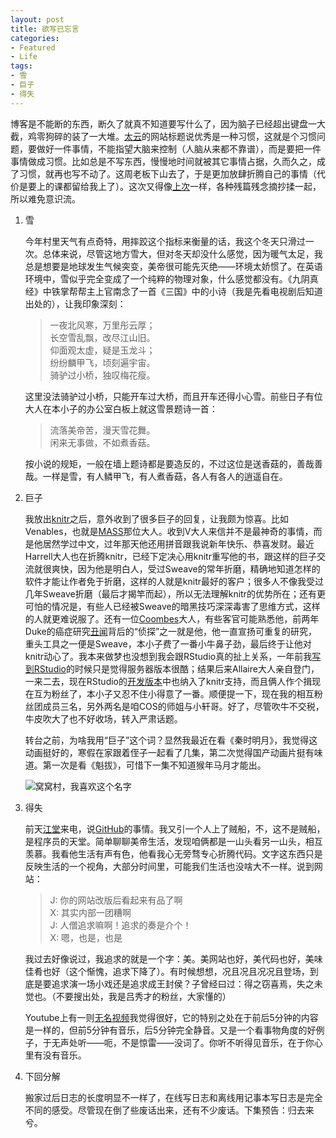 ```yaml
---
layout: post
title: 欲写已忘言
categories:
- Featured
- Life
tags:
- 雪
- 巨子
- 得失
---
```


博客是不能断的东西，断久了就真不知道要写什么了，因为脑子已经超出键盘一大截，鸡零狗碎的装了一大堆。[太云](http://taiyun.cos.name)的网站标题说优秀是一种习惯，这就是个习惯问题，要做好一件事情，不能指望大脑来控制（人脑从来都不靠谱），而是要把一件事情做成习惯。比如总是不写东西，慢慢地时间就被其它事情占据，久而久之，成了习惯，就再也写不动了。这周老板下山去了，于是更加放肆折腾自己的事情（代价是要上的课都留给我上了）。这次又得像[上次](/cn/2011/07/subtle-mind-to-great-waves/)一样，各种残篇残念摘抄揉一起，所以难免意识流。

1. 雪

    今年村里天气有点奇特，用摔跤这个指标来衡量的话，我这个冬天只滑过一次。总体来说，尽管这地方雪大，但对冬天却没什么感觉，因为暖气太足，我总是想要是地球发生气候突变，美帝很可能先灭绝——环境太娇惯了。在英语环境中，雪似乎完全变成了一个纯粹的物理对象，什么感觉都没有。《九阴真经》中铁掌帮帮主上官南念了一首《三国》中的小诗（我是先看电视剧后知道出处的），让我印象深刻：

    > 一夜北风寒，万里彤云厚；  
    > 长空雪乱飘，改尽江山旧。  
    > 仰面观太虚，疑是玉龙斗；  
    > 纷纷麟甲飞，顷刻遍宇宙。  
    > 骑驴过小桥，独叹梅花瘦。

    这里没法骑驴过小桥，只能开车过大桥，而且开车还得小心雪。前些日子有位大人在本小子的办公室白板上就这雪景题诗一首：

    > 流落美帝苦，漫天雪花舞。  
    > 闲来无事做，不如煮香菇。

    按小说的规矩，一般在墙上题诗都是要造反的，不过这位是送香菇的，善哉善哉。一样是雪，有人鳞甲飞，有人煮香菇，各人有各人的逍遥自在。

1. 巨子

    我放出[knitr](/knitr/)之后，意外收到了很多巨子的回复，让我颇为惊喜。比如Venables，也就是[MASS](http://www.stats.ox.ac.uk/pub/MASS4/)那位大人。收到V大人来信并不是最神奇的事情，而是他居然学过中文，过年那天他还用拼音跟我说新年快乐、恭喜发财。最近Harrell大人也在折腾knitr，已经下定决心用knitr重写他的书，跟这样的巨子交流就很爽快，因为他是明白人，受过Sweave的常年折磨，精确地知道怎样的软件才能让作者免于折磨，这样的人就是knitr最好的客户；很多人不像我受过几年Sweave折磨（最后才揭竿而起），所以无法理解knitr的优势所在；还有更可怕的情况是，有些人已经被Sweave的暗黑技巧深深毒害了思维方式，这样的人就更难说服了。还有一位[Coombes](http://www2.mdanderson.org/app/peoplefinder/person.cfm?id=3D5DD6DDC916)大人，有些客官可能熟悉他，前两年Duke的癌症研究[丑闻](http://www.cbsnews.com/video/watch/?id=7398476n&tag=cbsnewsMainColumnArea.8)背后的“侦探”之一就是他，他一直宣扬可重复的研究，重头工具之一便是Sweave，本小子费了一番小牛鼻子劲，最后终于让他对knitr动心了。我本来做梦也没想到我会跟RStudio真的扯上关系，一年前我[写到RStudio](/cn/2011/03/rstudio/)的时候只是觉得服务器版本很酷；结果后来Allaire大人亲自登门，一来二去，现在RStudio的[开发版本](http://www.rstudio.org/download/daily/desktop/)中也纳入了knitr支持，而且俩人作个揖现在互为粉丝了，本小子又忍不住小得意了一番。顺便提一下，现在我的相互粉丝团成员三名，另外两名是咱COS的师姐与小轩哥。好了，尽管吹牛不交税，牛皮吹大了也不好收场，转入严肃话题。

    转台之前，为啥我用“巨子”这个词？显然我最近在看《秦时明月》，我觉得这动画挺好的，寒假在家跟着侄子一起看了几集，第二次觉得国产动画片挺有味道。第一次是看《魁拔》，可惜下一集不知道猴年马月才能出。
    
    ![窝窝村，我喜欢这个名字](http://gb.cri.cn/mmsource/images/2011/06/08/60/5837897132219067376.jpg)

1. 得失

    前天[江堂](https://github.com/Jiangtang)来电，说[GitHub](http://github.com)的事情。我又引一个人上了贼船，不，这不是贼船，是程序员的天堂。简单聊聊美帝生活，发现咱俩都是一山头看另一山头，相互羡慕。我看他生活有声有色，他看我心无旁骛专心折腾代码。文字这东西只是反映生活的一个视角，大部分时间里，可能我们生活也没啥大不一样。说到网站：

    > J: 你的网站改版后看起来有品了啊  
    > X: 其实内部一团糟啊  
    > J: 人僧追求嘛啊！追求的奏是介个！  
    > X: 嗯，也是，也是

    我过去好像说过，我追求的就是一个字：美。美网站也好，美代码也好，美味佳肴也好（这个惭愧，追求下降了）。有时候想想，况且况且况况且登场，到底是要追求演一场小戏还是追求成王封侯？子曾经曰过：得之窃喜焉，失之未觉也。（不要搜出处，我是吕秀才的粉丝，大家懂的）

    Youtube上有一则[无名视频](http://www.youtube.com/watch?feature=player_embedded&v=C7DvYFRvDdw)我觉得很好，它的特别之处在于前后5分钟的内容是一样的，但前5分钟有音乐，后5分钟完全静音。又是一个看事物角度的好例子，于无声处听——呃，不是惊雷——没词了。你听不听得见音乐，在于你心里有没有音乐。

1. 下回分解

    搬家过后日志的长度明显不一样了，在线写日志和离线用记事本写日志是完全不同的感受。尽管现在倒了些废话出来，还有不少废话。下集预告：归去来兮。

